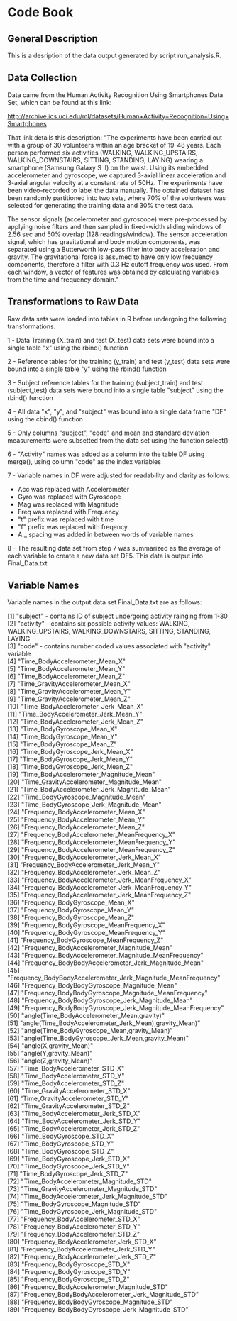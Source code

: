 # Code Book

## General Description
This is a desription of the data output generated by script run_analysis.R.

## Data Collection
Data came from the Human Activity Recognition Using Smartphones Data Set, which
can be found at this link:  

http://archive.ics.uci.edu/ml/datasets/Human+Activity+Recognition+Using+Smartphones

That link details this description: "The experiments have been carried out with 
a group of 30 volunteers within an age bracket of 19-48 years. Each person 
performed six activities (WALKING, WALKING_UPSTAIRS, WALKING_DOWNSTAIRS, 
SITTING, STANDING, LAYING) wearing a smartphone (Samsung Galaxy S II) on the 
waist. Using its embedded accelerometer and gyroscope, we captured 3-axial linear 
acceleration and 3-axial angular velocity at a constant rate of 50Hz. The 
experiments have been video-recorded to label the data manually. The obtained 
dataset has been randomly partitioned into two sets, where 70% of the volunteers 
was selected for generating the training data and 30% the test data. 

The sensor signals (accelerometer and gyroscope) were pre-processed by applying 
noise filters and then sampled in fixed-width sliding windows of 2.56 sec and 
50% overlap (128 readings/window). The sensor acceleration signal, which has 
gravitational and body motion components, was separated using a Butterworth 
low-pass filter into body acceleration and gravity. The gravitational force 
is assumed to have only low frequency components, therefore a filter with 0.3 Hz 
cutoff frequency was used. From each window, a vector of features was obtained 
by calculating variables from the time and frequency domain."

## Transformations to Raw Data
Raw data sets were loaded into tables in R before undergoing the following 
transformations.

1 - Data Training (X_train) and test (X_test) data sets were bound into a single
table "x" using the rbind() function

2 - Reference tables for the training (y_train) and test (y_test) data sets were 
bound into a single table "y" using the rbind() function  

3 - Subject reference tables for the training (subject_train) and test 
(subject_test) data sets were bound into a single table "subject" using the
rbind() function

4 - All data "x", "y", and "subject" was bound into a single data frame "DF" 
using the cbind() function

5 - Only columns "subject", "code" and mean and standard deviation measurements 
were subsetted from the data set using the function select()

6 - "Activity" names was added as a column into the table DF using merge(), using
column "code" as the index variables

7 - Variable names in DF were adjusted for readability and clarity as follows:  
- Acc was replaced with Accelerometer  
- Gyro was replaced with Gyroscope  
- Mag was replaced with Magnitude  
- Freq was replaced with Frequency  
- "t" prefix was replaced with time  
- "f" prefix was replaced with freqency  
- A _ spacing was added in between words of variable names  

8 - The resulting data set from step 7 was summarized as the average of each 
variable to create a new data set DF5. This data is output into Final_Data.txt

## Variable Names

Variable names in the output data set Final_Data.txt are as follows:

[1] "subject" - contains ID of subject undergoing activity rainging from 1-30  
[2] "activity" - contains six possible activity values: WALKING, WALKING_UPSTAIRS, 
WALKING_DOWNSTAIRS, SITTING, STANDING, LAYING  
[3] "code" - contains number coded values associated with "activity" variable  
[4] "Time_BodyAccelerometer_Mean_X"                               
[5] "Time_BodyAccelerometer_Mean_Y"                               
[6] "Time_BodyAccelerometer_Mean_Z"                               
[7] "Time_GravityAccelerometer_Mean_X"                            
[8] "Time_GravityAccelerometer_Mean_Y"                            
[9] "Time_GravityAccelerometer_Mean_Z"                            
[10] "Time_BodyAccelerometer_Jerk_Mean_X"                          
[11] "Time_BodyAccelerometer_Jerk_Mean_Y"                          
[12] "Time_BodyAccelerometer_Jerk_Mean_Z"                          
[13] "Time_BodyGyroscope_Mean_X"                                   
[14] "Time_BodyGyroscope_Mean_Y"                                   
[15] "Time_BodyGyroscope_Mean_Z"                                   
[16] "Time_BodyGyroscope_Jerk_Mean_X"                              
[17] "Time_BodyGyroscope_Jerk_Mean_Y"                              
[18] "Time_BodyGyroscope_Jerk_Mean_Z"                              
[19] "Time_BodyAccelerometer_Magnitude_Mean"                       
[20] "Time_GravityAccelerometer_Magnitude_Mean"                    
[21] "Time_BodyAccelerometer_Jerk_Magnitude_Mean"                  
[22] "Time_BodyGyroscope_Magnitude_Mean"                           
[23] "Time_BodyGyroscope_Jerk_Magnitude_Mean"                      
[24] "Frequency_BodyAccelerometer_Mean_X"                          
[25] "Frequency_BodyAccelerometer_Mean_Y"                          
[26] "Frequency_BodyAccelerometer_Mean_Z"                          
[27] "Frequency_BodyAccelerometer_MeanFrequency_X"                 
[28] "Frequency_BodyAccelerometer_MeanFrequency_Y"                 
[29] "Frequency_BodyAccelerometer_MeanFrequency_Z"                 
[30] "Frequency_BodyAccelerometer_Jerk_Mean_X"                     
[31] "Frequency_BodyAccelerometer_Jerk_Mean_Y"                     
[32] "Frequency_BodyAccelerometer_Jerk_Mean_Z"                     
[33] "Frequency_BodyAccelerometer_Jerk_MeanFrequency_X"            
[34] "Frequency_BodyAccelerometer_Jerk_MeanFrequency_Y"            
[35] "Frequency_BodyAccelerometer_Jerk_MeanFrequency_Z"            
[36] "Frequency_BodyGyroscope_Mean_X"                              
[37] "Frequency_BodyGyroscope_Mean_Y"                              
[38] "Frequency_BodyGyroscope_Mean_Z"                              
[39] "Frequency_BodyGyroscope_MeanFrequency_X"                     
[40] "Frequency_BodyGyroscope_MeanFrequency_Y"                     
[41] "Frequency_BodyGyroscope_MeanFrequency_Z"                     
[42] "Frequency_BodyAccelerometer_Magnitude_Mean"                  
[43] "Frequency_BodyAccelerometer_Magnitude_MeanFrequency"         
[44] "Frequency_BodyBodyAccelerometer_Jerk_Magnitude_Mean"         
[45] "Frequency_BodyBodyAccelerometer_Jerk_Magnitude_MeanFrequency"
[46] "Frequency_BodyBodyGyroscope_Magnitude_Mean"                  
[47] "Frequency_BodyBodyGyroscope_Magnitude_MeanFrequency"         
[48] "Frequency_BodyBodyGyroscope_Jerk_Magnitude_Mean"             
[49] "Frequency_BodyBodyGyroscope_Jerk_Magnitude_MeanFrequency"    
[50] "angle(Time_BodyAccelerometer_Mean,gravity)"                  
[51] "angle(Time_BodyAccelerometer_Jerk_Mean),gravity_Mean)"       
[52] "angle(Time_BodyGyroscope_Mean,gravity_Mean)"                 
[53] "angle(Time_BodyGyroscope_Jerk_Mean,gravity_Mean)"            
[54] "angle(X,gravity_Mean)"                                       
[55] "angle(Y,gravity_Mean)"                                       
[56] "angle(Z,gravity_Mean)"                                       
[57] "Time_BodyAccelerometer_STD_X"                                
[58] "Time_BodyAccelerometer_STD_Y"                                
[59] "Time_BodyAccelerometer_STD_Z"                                
[60] "Time_GravityAccelerometer_STD_X"                             
[61] "Time_GravityAccelerometer_STD_Y"                             
[62] "Time_GravityAccelerometer_STD_Z"                             
[63] "Time_BodyAccelerometer_Jerk_STD_X"                           
[64] "Time_BodyAccelerometer_Jerk_STD_Y"                           
[65] "Time_BodyAccelerometer_Jerk_STD_Z"                           
[66] "Time_BodyGyroscope_STD_X"                                    
[67] "Time_BodyGyroscope_STD_Y"                                    
[68] "Time_BodyGyroscope_STD_Z"                                    
[69] "Time_BodyGyroscope_Jerk_STD_X"                               
[70] "Time_BodyGyroscope_Jerk_STD_Y"                               
[71] "Time_BodyGyroscope_Jerk_STD_Z"                               
[72] "Time_BodyAccelerometer_Magnitude_STD"                        
[73] "Time_GravityAccelerometer_Magnitude_STD"                     
[74] "Time_BodyAccelerometer_Jerk_Magnitude_STD"                   
[75] "Time_BodyGyroscope_Magnitude_STD"                            
[76] "Time_BodyGyroscope_Jerk_Magnitude_STD"                       
[77] "Frequency_BodyAccelerometer_STD_X"                           
[78] "Frequency_BodyAccelerometer_STD_Y"                           
[79] "Frequency_BodyAccelerometer_STD_Z"                           
[80] "Frequency_BodyAccelerometer_Jerk_STD_X"                      
[81] "Frequency_BodyAccelerometer_Jerk_STD_Y"                      
[82] "Frequency_BodyAccelerometer_Jerk_STD_Z"                      
[83] "Frequency_BodyGyroscope_STD_X"                               
[84] "Frequency_BodyGyroscope_STD_Y"                               
[85] "Frequency_BodyGyroscope_STD_Z"                               
[86] "Frequency_BodyAccelerometer_Magnitude_STD"                   
[87] "Frequency_BodyBodyAccelerometer_Jerk_Magnitude_STD"          
[88] "Frequency_BodyBodyGyroscope_Magnitude_STD"                   
[89] "Frequency_BodyBodyGyroscope_Jerk_Magnitude_STD"      
